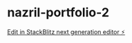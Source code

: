 # nazril-portfolio-2

[Edit in StackBlitz next generation editor ⚡️](https://stackblitz.com/~/github.com/na-x-ril/nazril-portfolio-2)